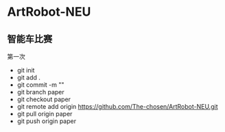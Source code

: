 # ArtRobot-NEU
智能车比赛
---

第一次
- git init
- git add .
- git commit -m ""
- git branch paper
- git checkout paper
- git remote add origin https://github.com/The-chosen/ArtRobot-NEU.git 
- git pull origin paper 
- git push origin paper 
